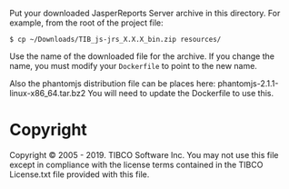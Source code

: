 Put your downloaded JasperReports Server archive in this directory.
For example, from the root of the project file:
```console
$ cp ~/Downloads/TIB_js-jrs_X.X.X_bin.zip resources/
```
Use the name of the downloaded file for the archive. If you change
the name, you must modify your `Dockerfile` to point to the new name.

Also the phantomjs distribution file can be places here:
phantomjs-2.1.1-linux-x86_64.tar.bz2
You will need to update the Dockerfile to use this.

# Copyright
Copyright &copy; 2005 - 2019. TIBCO Software Inc.
You may not use this file except in compliance with the license
terms contained in the TIBCO License.txt file provided with this file.
